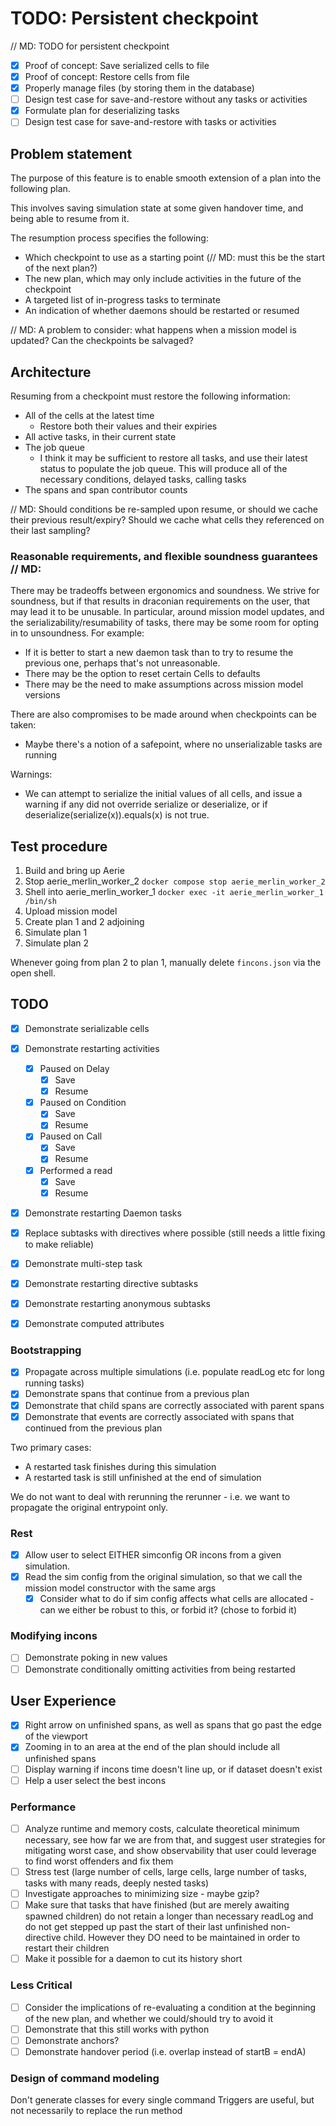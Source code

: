 # TODO: Persistent checkpoint
// MD: TODO for persistent checkpoint

- [x] Proof of concept: Save serialized cells to file
- [x] Proof of concept: Restore cells from file
- [x] Properly manage files (by storing them in the database)
- [ ] Design test case for save-and-restore without any tasks or activities
- [x] Formulate plan for deserializing tasks
- [ ] Design test case for save-and-restore with tasks or activities

## Problem statement
The purpose of this feature is to enable smooth extension of a plan into the following plan.

This involves saving simulation state at some given handover time, and being able to resume from it.

The resumption process specifies the following:
- Which checkpoint to use as a starting point (// MD: must this be the start of the next plan?)
- The new plan, which may only include activities in the future of the checkpoint
- A targeted list of in-progress tasks to terminate
- An indication of whether daemons should be restarted or resumed

// MD: A problem to consider: what happens when a mission model is updated? Can the checkpoints be salvaged?

## Architecture
Resuming from a checkpoint must restore the following information:
- All of the cells at the latest time
  - Restore both their values and their expiries
- All active tasks, in their current state
- The job queue
  - I think it may be sufficient to restore all tasks, and use their latest status to populate the job queue.
    This will produce all of the necessary conditions, delayed tasks, calling tasks
- The spans and span contributor counts

// MD: Should conditions be re-sampled upon resume, or should we cache their previous result/expiry? Should we cache what cells they referenced on their last sampling?


### Reasonable requirements, and flexible soundness guarantees // MD:
There may be tradeoffs between ergonomics and soundness. We strive for soundness, but if that results in draconian
requirements on the user, that may lead it to be unusable. In particular, around mission model updates, and the
serializability/resumability of tasks, there may be some room for opting in to unsoundness. For example:
- If it is better to start a new daemon task than to try to resume the previous one, perhaps that's not unreasonable.
- There may be the option to reset certain Cells to defaults
- There may be the need to make assumptions across mission model versions

There are also compromises to be made around when checkpoints can be taken:
- Maybe there's a notion of a safepoint, where no unserializable tasks are running

Warnings:
- We can attempt to serialize the initial values of all cells, and issue a warning if any did not override serialize or deserialize, or if deserialize(serialize(x)).equals(x) is not true. 

## Test procedure

1. Build and bring up Aerie
2. Stop aerie_merlin_worker_2 `docker compose stop aerie_merlin_worker_2`
3. Shell into aerie_merlin_worker_1 `docker exec -it aerie_merlin_worker_1 /bin/sh`
4. Upload mission model
5. Create plan 1 and 2 adjoining
6. Simulate plan 1
7. Simulate plan 2

Whenever going from plan 2 to plan 1, manually delete `fincons.json` via the open shell.


## TODO

- [x] Demonstrate serializable cells
- [X] Demonstrate restarting activities
  - [x] Paused on Delay
    - [x] Save
    - [x] Resume
  - [x] Paused on Condition
    - [x] Save
    - [x] Resume
  - [x] Paused on Call
    - [x] Save
    - [x] Resume
  - [x] Performed a read
    - [x] Save
    - [x] Resume
- [x] Demonstrate restarting Daemon tasks
- [x] Replace subtasks with directives where possible (still needs a little fixing to make reliable)
- [x] Demonstrate multi-step task
- [x] Demonstrate restarting directive subtasks

- [x] Demonstrate restarting anonymous subtasks
- [x] Demonstrate computed attributes

### Bootstrapping
- [x] Propagate across multiple simulations (i.e. populate readLog etc for long running tasks)
- [x] Demonstrate spans that continue from a previous plan
- [x] Demonstrate that child spans are correctly associated with parent spans
- [x] Demonstrate that events are correctly associated with spans that continued from the previous plan

Two primary cases:
- A restarted task finishes during this simulation
- A restarted task is still unfinished at the end of simulation

We do not want to deal with rerunning the rerunner - i.e. we want to propagate the original entrypoint only.

### Rest
- [x] Allow user to select EITHER simconfig OR incons from a given simulation.
- [x] Read the sim config from the original simulation, so that we call the mission model constructor with the same args
  - [x] Consider what to do if sim config affects what cells are allocated - can we either be robust to this, or forbid it? (chose to forbid it)

### Modifying incons
- [ ] Demonstrate poking in new values
- [ ] Demonstrate conditionally omitting activities from being restarted

## User Experience
- [x] Right arrow on unfinished spans, as well as spans that go past the edge of the viewport
- [x] Zooming in to an area at the end of the plan should include all unfinished spans
- [ ] Display warning if incons time doesn't line up, or if dataset doesn't exist
- [ ] Help a user select the best incons

### Performance
- [ ] Analyze runtime and memory costs, calculate theoretical minimum necessary, see how far we are from that, and suggest user strategies for mitigating worst case, and show observability that user could leverage to find worst offenders and fix them
- [ ] Stress test (large number of cells, large cells, large number of tasks, tasks with many reads, deeply nested tasks)
- [ ] Investigate approaches to minimizing size - maybe gzip?
- [ ] Make sure that tasks that have finished (but are merely awaiting spawned children) do not retain a longer than necessary readLog
  and do not get stepped up past the start of their last unfinished non-directive child. However they DO need to be maintained in order
  to restart their children
- [ ] Make it possible for a daemon to cut its history short

### Less Critical
- [ ] Consider the implications of re-evaluating a condition at the beginning of the new plan, and whether we could/should try to avoid it
- [ ] Demonstrate that this still works with python
- [ ] Demonstrate anchors?
- [ ] Demonstrate handover period (i.e. overlap instead of startB = endA)

### Design of command modeling

Don't generate classes for every single command
Triggers are useful, but not necessarily to replace the run method


